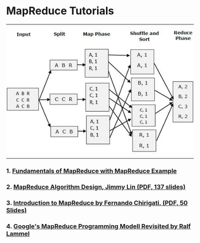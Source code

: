 # MapReduce Tutorials

------

![](./word_count_mapreduce.jpeg)

------

### 1. [Fundamentals of MapReduce with MapReduce Example](https://medium.com/edureka/mapreduce-tutorial-3d9535ddbe7c)

### 2. [MapReduce Algorithm Design, Jimmy Lin (PDF, 137 slides)](https://cs.uwaterloo.ca/~jimmylin/publications/WWW2013-MapReduce-tutorial-slides.pdf)

### 3. [Introduction to MapReduce by Fernando Chirigati, (PDF, 50 Slides)](https://vgc.poly.edu/~fchirigati/mda-class/mapreduce-intro.pdf)

### 4. [Google's MapReduce Programming Modell Revisited by Ralf Lammel](./Googles_MapReduce_Programming_Modell_Revisited_by_Ralf_Lammel.pdf)

